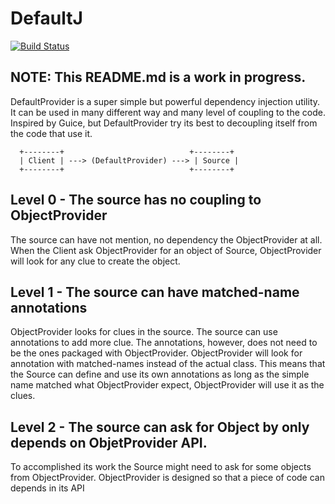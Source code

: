# DefaultJ

[![Build Status](https://travis-ci.org/DSSB/dssb-objectprovider.svg?branch=master)](https://travis-ci.org/DSSB/dssb-objectprovider)

## NOTE: This README.md is a work in progress.

DefaultProvider is a super simple but powerful dependency injection utility.
It can be used in many different way and many level of coupling to the code.
Inspired by Guice, but DefaultProvider try its best to decoupling itself from the code that use it.

```
  +--------+                            +--------+
  | Client | ---> (DefaultProvider) ---> | Source |
  +--------+                            +--------+
```

## Level 0 - The source has no coupling to ObjectProvider
The source can have not mention, no dependency the ObjectProvider at all.
When the Client ask ObjectProvider for an object of Source,
  ObjectProvider will look for any clue to create the object.

## Level 1 - The source can have matched-name annotations
ObjectProvider looks for clues in the source.
The source can use annotations to add more clue.
The annotations, however, does not need to be the ones packaged with ObjectProvider.
ObjectProvider will look for annotation with matched-names instead of the actual class.
This means that the Source can define and use its own annotations
  as long as the simple name matched what ObjectProvider expect,
  ObjectProvider will use it as the clues.

## Level 2 - The source can ask for Object by only depends on ObjetProvider API.
To accomplished its work the Source might need to ask for some objects from ObjectProvider.
ObjectProvider is designed so that a piece of code can depends in its API

